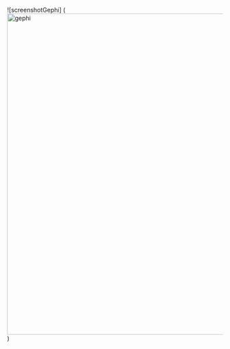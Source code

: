 
![screenshotGephi] (<img width="748" alt="gephi" src="https://user-images.githubusercontent.com/31863135/31300336-308de78c-aac1-11e7-9a31-feb345182df6.png">)
